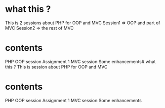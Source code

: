 # what this ?
This is 2 sessions about PHP for OOP and MVC
Session1 => OOP and part of MVC
Session2 => the rest of MVC
# contents
PHP OOP session
Assignment 1
MVC session
Some enhancements# what this ?
This is session about PHP for OOP and MVC
# contents
PHP OOP session
Assignment 1
MVC session
Some enhancements
